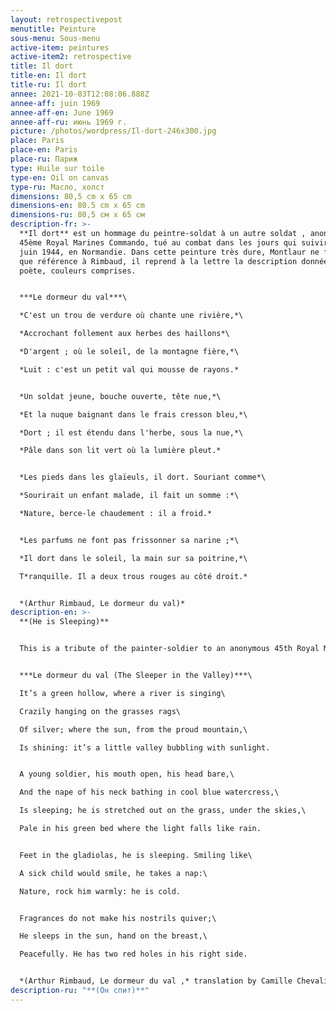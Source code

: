 ```yaml
---
layout: retrospectivepost
menutitle: Peinture
sous-menu: Sous-menu
active-item: peintures
active-item2: retrospective
title: Il dort
title-en: Il dort
title-ru: Il dort
annee: 2021-10-03T12:08:06.888Z
annee-aff: juin 1969
annee-aff-en: June 1969
annee-aff-ru: июнь 1969 г.
picture: /photos/wordpress/Il-dort-246x300.jpg
place: Paris
place-en: Paris
place-ru: Париж
type: Huile sur toile
type-en: Oil on canvas
type-ru: Масло, холст
dimensions: 80,5 cm x 65 cm
dimensions-en: 80.5 cm x 65 cm
dimensions-ru: 80,5 см x 65 см
description-fr: >-
  **Il dort** est un hommage du peintre-soldat à un autre soldat , anonyme, du
  45ème Royal Marines Commando, tué au combat dans les jours qui suivirent le 6
  juin 1944, en Normandie. Dans cette peinture très dure, Montlaur ne fait pas
  que référence à Rimbaud, il reprend à la lettre la description donnée par le
  poète, couleurs comprises.


  ***Le dormeur du val***\

  *C'est un trou de verdure où chante une rivière,*\

  *Accrochant follement aux herbes des haillons*\

  *D'argent ; où le soleil, de la montagne fière,*\

  *Luit : c'est un petit val qui mousse de rayons.*


  *Un soldat jeune, bouche ouverte, tête nue,*\

  *Et la nuque baignant dans le frais cresson bleu,*\

  *Dort ; il est étendu dans l'herbe, sous la nue,*\

  *Pâle dans son lit vert où la lumière pleut.*


  *Les pieds dans les glaïeuls, il dort. Souriant comme*\

  *Sourirait un enfant malade, il fait un somme :*\

  *Nature, berce-le chaudement : il a froid.*


  *Les parfums ne font pas frissonner sa narine ;*\

  *Il dort dans le soleil, la main sur sa poitrine,*\

  T*ranquille. Il a deux trous rouges au côté droit.*


  *(Arthur Rimbaud, Le dormeur du val)*
description-en: >-
  **(He is Sleeping)**


  This is a tribute of the painter-soldier to an anonymous 45th Royal Marines Commando, who was killed in the days following June 6th, 1944, in Normandy. In this very harsh painting, Montlaur does not only refer to Arthur Rimbaud’s poem “Le dormeur du Val”, he follows to the letter the poet’s description, including colors.


  ***Le dormeur du val (The Sleeper in the Valley)***\

  It’s a green hollow, where a river is singing\

  Crazily hanging on the grasses rags\

  Of silver; where the sun, from the proud mountain,\

  Is shining: it’s a little valley bubbling with sunlight.


  A young soldier, his mouth open, his head bare,\

  And the nape of his neck bathing in cool blue watercress,\

  Is sleeping; he is stretched out on the grass, under the skies,\

  Pale in his green bed where the light falls like rain.


  Feet in the gladiolas, he is sleeping. Smiling like\

  A sick child would smile, he takes a nap:\

  Nature, rock him warmly: he is cold.


  Fragrances do not make his nostrils quiver;\

  He sleeps in the sun, hand on the breast,\

  Peacefully. He has two red holes in his right side.


  *(Arthur Rimbaud, Le dormeur du val ,* translation by Camille Chevalier-Karfis, June 21, 2021)
description-ru: "**(Он спит)**"
---
```

